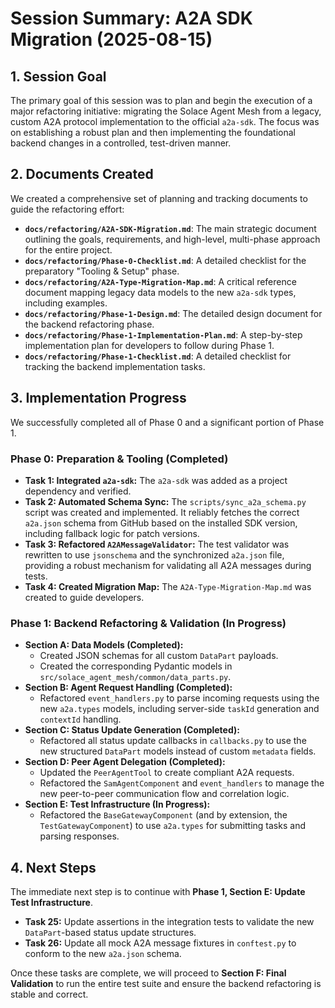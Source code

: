 # Session Summary: A2A SDK Migration (2025-08-15)

## 1. Session Goal

The primary goal of this session was to plan and begin the execution of a major refactoring initiative: migrating the Solace Agent Mesh from a legacy, custom A2A protocol implementation to the official `a2a-sdk`. The focus was on establishing a robust plan and then implementing the foundational backend changes in a controlled, test-driven manner.

## 2. Documents Created

We created a comprehensive set of planning and tracking documents to guide the refactoring effort:

*   **`docs/refactoring/A2A-SDK-Migration.md`**: The main strategic document outlining the goals, requirements, and high-level, multi-phase approach for the entire project.
*   **`docs/refactoring/Phase-0-Checklist.md`**: A detailed checklist for the preparatory "Tooling & Setup" phase.
*   **`docs/refactoring/A2A-Type-Migration-Map.md`**: A critical reference document mapping legacy data models to the new `a2a-sdk` types, including examples.
*   **`docs/refactoring/Phase-1-Design.md`**: The detailed design document for the backend refactoring phase.
*   **`docs/refactoring/Phase-1-Implementation-Plan.md`**: A step-by-step implementation plan for developers to follow during Phase 1.
*   **`docs/refactoring/Phase-1-Checklist.md`**: A detailed checklist for tracking the backend implementation tasks.

## 3. Implementation Progress

We successfully completed all of Phase 0 and a significant portion of Phase 1.

### Phase 0: Preparation & Tooling (Completed)

*   **Task 1: Integrated `a2a-sdk`:** The `a2a-sdk` was added as a project dependency and verified.
*   **Task 2: Automated Schema Sync:** The `scripts/sync_a2a_schema.py` script was created and implemented. It reliably fetches the correct `a2a.json` schema from GitHub based on the installed SDK version, including fallback logic for patch versions.
*   **Task 3: Refactored `A2AMessageValidator`:** The test validator was rewritten to use `jsonschema` and the synchronized `a2a.json` file, providing a robust mechanism for validating all A2A messages during tests.
*   **Task 4: Created Migration Map:** The `A2A-Type-Migration-Map.md` was created to guide developers.

### Phase 1: Backend Refactoring & Validation (In Progress)

*   **Section A: Data Models (Completed):**
    *   Created JSON schemas for all custom `DataPart` payloads.
    *   Created the corresponding Pydantic models in `src/solace_agent_mesh/common/data_parts.py`.
*   **Section B: Agent Request Handling (Completed):**
    *   Refactored `event_handlers.py` to parse incoming requests using the new `a2a.types` models, including server-side `taskId` generation and `contextId` handling.
*   **Section C: Status Update Generation (Completed):**
    *   Refactored all status update callbacks in `callbacks.py` to use the new structured `DataPart` models instead of custom `metadata` fields.
*   **Section D: Peer Agent Delegation (Completed):**
    *   Updated the `PeerAgentTool` to create compliant A2A requests.
    *   Refactored the `SamAgentComponent` and `event_handlers` to manage the new peer-to-peer communication flow and correlation logic.
*   **Section E: Test Infrastructure (In Progress):**
    *   Refactored the `BaseGatewayComponent` (and by extension, the `TestGatewayComponent`) to use `a2a.types` for submitting tasks and parsing responses.

## 4. Next Steps

The immediate next step is to continue with **Phase 1, Section E: Update Test Infrastructure**.

*   **Task 25:** Update assertions in the integration tests to validate the new `DataPart`-based status update structures.
*   **Task 26:** Update all mock A2A message fixtures in `conftest.py` to conform to the new `a2a.json` schema.

Once these tasks are complete, we will proceed to **Section F: Final Validation** to run the entire test suite and ensure the backend refactoring is stable and correct.
